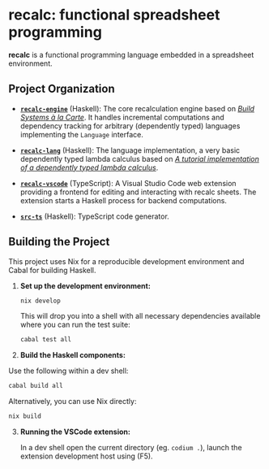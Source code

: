 # recalc: functional spreadsheet programming

**recalc** is a functional programming language embedded in a spreadsheet environment.

## Project Organization

- **[`recalc-engine`](./lib/engine/Recalc/Engine.hs)** (Haskell):
  The core recalculation engine based on [*Build Systems à la Carte*][build]. It handles
  incremental computations and dependency tracking for arbitrary (dependently typed)
  languages implementing the `Language` interface.

- **[`recalc-lang`](./lib/lang/Recalc)** (Haskell): The language implementation, a very basic
  dependently typed lambda calculus based on
  [*A tutorial implementation of a dependently typed lambda calculus*][lambdaPi].

- **[`recalc-vscode`](./recalc-vscode)** (TypeScript): A Visual Studio Code web extension
  providing a frontend for editing and interacting with recalc sheets. The extension starts
  a Haskell process for backend computations.

- **[`src-ts`](./src-ts)** (Haskell): TypeScript code generator.


## Building the Project

This project uses Nix for a reproducible development environment and Cabal for building Haskell.

1. **Set up the development environment:**

   ```bash
   nix develop
   ```

   This will drop you into a shell with all necessary dependencies available where you can run the
   test suite:

   ```bash
   cabal test all
   ```

2. **Build the Haskell components:**

  Use the following within a dev shell:

   ```bash
   cabal build all
   ```

   Alternatively, you can use Nix directly:

   ```bash
   nix build
   ```

3. **Running the VSCode extension:**

   In a dev shell open the current directory (eg. `codium .`), launch the extension
   development host using (F5).


<!-- References -->

  [build]: https://dl.acm.org/doi/10.1145/3236774
  [lambdaPi]: https://www.andres-loeh.de/LambdaPi/LambdaPi.pdf
